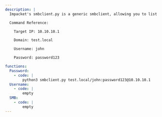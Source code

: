 ```yaml
---
description: |
  Impacket's smbclient.py is a generic smbclient, allowing you to list shares and files, rename, upload and download files and create and delete directories.

  Command Reference:

  	Target IP: 10.10.10.1

  	Domain: test.local

  	Username: john

  	Password: password123

functions:
  Password:
    - code: |
        python3 smbclient.py test.local/john:password123@10.10.10.1
  Username:
    - code: |
        empty
  SMB:
    - code: |
        empty
---
```

